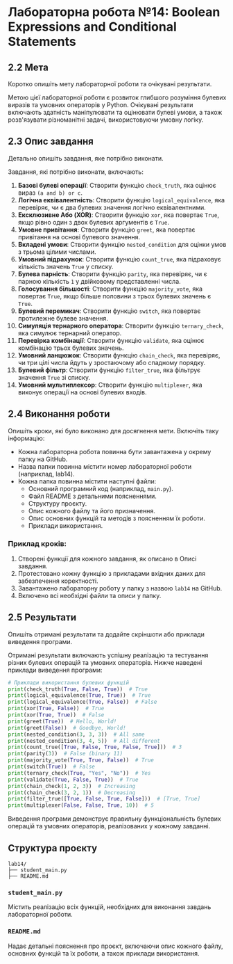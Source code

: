 # Лабораторна робота №14: Boolean Expressions and Conditional Statements

## 2.2 Мета
Коротко опишіть мету лабораторної роботи та очікувані результати.

Метою цієї лабораторної роботи є розвиток глибшого розуміння булевих виразів та умовних операторів у Python. Очікувані результати включають здатність маніпулювати та оцінювати булеві умови, а також розв'язувати різноманітні задачі, використовуючи умовну логіку.

## 2.3 Опис завдання
Детально опишіть завдання, яке потрібно виконати.

Завдання, які потрібно виконати, включають:

1. **Базові булеві операції**: Створити функцію `check_truth`, яка оцінює вираз `(a and b) or c`.
2. **Логічна еквівалентність**: Створити функцію `logical_equivalence`, яка перевіряє, чи є два булевих значення логічно еквівалентними.
3. **Ексклюзивне Або (XOR)**: Створити функцію `xor`, яка повертає `True`, якщо рівно один з двох булевих аргументів є `True`.
4. **Умовне привітання**: Створити функцію `greet`, яка повертає привітання на основі булевого значення.
5. **Вкладені умови**: Створити функцію `nested_condition` для оцінки умов з трьома цілими числами.
6. **Умовний підрахунок**: Створити функцію `count_true`, яка підраховує кількість значень `True` у списку.
7. **Булева парність**: Створити функцію `parity`, яка перевіряє, чи є парною кількість `1` у двійковому представленні числа.
8. **Голосування більшості**: Створити функцію `majority_vote`, яка повертає `True`, якщо більше половини з трьох булевих значень є `True`.
9. **Булевий перемикач**: Створити функцію `switch`, яка повертає протилежне булеве значення.
10. **Симуляція тернарного оператора**: Створити функцію `ternary_check`, яка симулює тернарний оператор.
11. **Перевірка комбінації**: Створити функцію `validate`, яка оцінює комбінацію трьох булевих значень.
12. **Умовний ланцюжок**: Створити функцію `chain_check`, яка перевіряє, чи три цілі числа йдуть у зростаючому або спадному порядку.
13. **Булевий фільтр**: Створити функцію `filter_true`, яка фільтрує значення `True` зі списку.
14. **Умовний мультиплексор**: Створити функцію `multiplexer`, яка виконує операції на основі булевих входів.

## 2.4 Виконання роботи
Опишіть кроки, які було виконано для досягнення мети. Включіть таку інформацію:
- Кожна лабораторна робота повинна бути завантажена у окрему папку на GitHub.
- Назва папки повинна містити номер лабораторної роботи (наприклад, lab14).
- Кожна папка повинна містити наступні файли:
  - Основний програмний код (наприклад, `main.py`).
  - Файл README з детальними поясненнями.
  - Структуру проєкту.
  - Опис кожного файлу та його призначення.
  - Опис основних функцій та методів з поясненням їх роботи.
  - Приклади використання.

### Приклад кроків:
1. Створені функції для кожного завдання, як описано в Описі завдання.
2. Протестовано кожну функцію з прикладами вхідних даних для забезпечення коректності.
3. Завантажено лабораторну роботу у папку з назвою `lab14` на GitHub.
4. Включено всі необхідні файли та описи у папку.

## 2.5 Результати
Опишіть отримані результати та додайте скріншоти або приклади виведення програми.

Отримані результати включають успішну реалізацію та тестування різних булевих операцій та умовних операторів. Нижче наведені приклади виведення програми:

```python
# Приклади використання булевих функцій
print(check_truth(True, False, True))  # True
print(logical_equivalence(True, True))  # True
print(logical_equivalence(True, False))  # False
print(xor(True, False))  # True
print(xor(True, True))  # False
print(greet(True))  # Hello, World!
print(greet(False))  # Goodbye, World!
print(nested_condition(3, 3, 3))  # All same
print(nested_condition(3, 4, 5))  # All different
print(count_true([True, False, True, False, True]))  # 3
print(parity(3))  # False (binary 11)
print(majority_vote(True, True, False))  # True
print(switch(True))  # False
print(ternary_check(True, "Yes", "No"))  # Yes
print(validate(True, False, True))  # True
print(chain_check(1, 2, 3))  # Increasing
print(chain_check(3, 2, 1))  # Decreasing
print(filter_true([True, False, True, False]))  # [True, True]
print(multiplexer(False, False, True, 10))  # 5
```

Виведення програми демонструє правильну функціональність булевих операцій та умовних операторів, реалізованих у кожному завданні.

## Структура проєкту
```
lab14/
├── student_main.py
├── README.md
```

### `student_main.py`
Містить реалізацію всіх функцій, необхідних для виконання завдань лабораторної роботи.

### `README.md`
Надає детальні пояснення про проєкт, включаючи опис кожного файлу, основних функцій та їх роботи, а також приклади використання.
